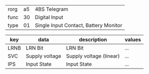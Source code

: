 
|    |   |   |
| -- | - | - |
| rorg | a5 | 4BS Telegram |
| func | 30 | Digital Input |
| type | 01 | Single Input Contact, Battery Monitor |

| key | data | description | values |
| --- | --- | --- | --- |
  | LRNB | LRN Bit | LRN Bit | ... | 
| SVC | Supply voltage | Supply voltage (linear) | ... | 
| IPS | Input State | Input State | ... | 

  